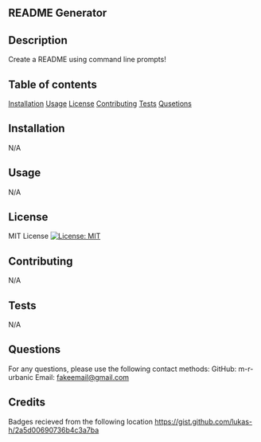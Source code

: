 ## README Generator

## Description
Create a README using command line prompts!

## Table of contents
[Installation](#installation)
[Usage](#usage)
[License](#license)
[Contributing](#contributing)
[Tests](#tests)
[Qusetions](#questions)

## Installation
N/A

## Usage
N/A

## License
MIT License [![License: MIT](https://img.shields.io/badge/License-MIT-yellow.svg)](https://opensource.org/licenses/MIT)

## Contributing
N/A

## Tests
N/A

## Questions
For any questions, please use the following contact methods:
GitHub: m-r-urbanic
Email: fakeemail@gmail.com

## Credits
Badges recieved from the following location
https://gist.github.com/lukas-h/2a5d00690736b4c3a7ba